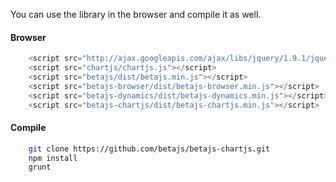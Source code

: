 You can use the library in the browser and compile it as well.

#### Browser

```javascript
	<script src="http://ajax.googleapis.com/ajax/libs/jquery/1.9.1/jquery.min.js"></script>
	<script src="chartjs/chartjs.js"></script>
	<script src="betajs/dist/betajs.min.js"></script>
	<script src="betajs-browser/dist/betajs-browser.min.js"></script>
	<script src="betajs-dynamics/dist/betajs-dynamics.min.js"></script>
	<script src="betajs-chartjs/dist/betajs-chartjs.min.js"></script>
``` 

#### Compile

```sh
	git clone https://github.com/betajs/betajs-chartjs.git
	npm install
	grunt
```
